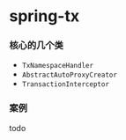 # spring-tx

### 核心的几个类

* `TxNamespaceHandler`
* `AbstractAutoProxyCreator`
* `TransactionInterceptor`

### 案例

todo